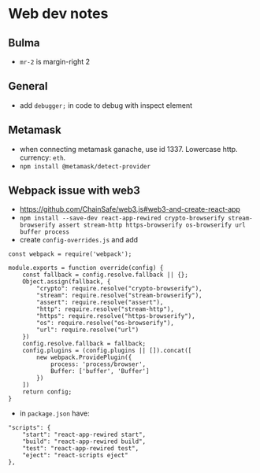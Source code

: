 # Web dev notes

## Bulma
- `mr-2` is margin-right 2

## General
- add `debugger;` in code to debug with inspect element

## Metamask
- when connecting metamask ganache, use id 1337. Lowercase http. currency:
  `eth`. 
- `npm install @metamask/detect-provider`

## Webpack issue with web3
- https://github.com/ChainSafe/web3.js#web3-and-create-react-app
- `npm install --save-dev react-app-rewired crypto-browserify stream-browserify assert stream-http https-browserify os-browserify url buffer process`
- create `config-overrides.js` and add 
```
const webpack = require('webpack');

module.exports = function override(config) {
    const fallback = config.resolve.fallback || {};
    Object.assign(fallback, {
        "crypto": require.resolve("crypto-browserify"),
        "stream": require.resolve("stream-browserify"),
        "assert": require.resolve("assert"),
        "http": require.resolve("stream-http"),
        "https": require.resolve("https-browserify"),
        "os": require.resolve("os-browserify"),
        "url": require.resolve("url")
    })
    config.resolve.fallback = fallback;
    config.plugins = (config.plugins || []).concat([
        new webpack.ProvidePlugin({
            process: 'process/browser',
            Buffer: ['buffer', 'Buffer']
        })
    ])
    return config;
}
```
- in `package.json` have:
```
"scripts": {
    "start": "react-app-rewired start",
    "build": "react-app-rewired build",
    "test": "react-app-rewired test",
    "eject": "react-scripts eject"
},
```